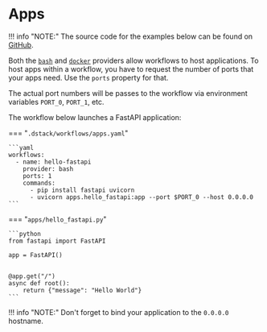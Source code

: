 # Apps

!!! info "NOTE:"
    The source code for the examples below can be found on [GitHub](https://github.com/dstackai/dstack-examples).

Both the [`bash`](../reference/providers/index.md#bash) and [`docker`](../reference/providers/index.md#docker) providers 
allow workflows to host applications. To host apps within a workflow, you have to request the number of ports that your apps need. 
Use the `ports` property for that.

The actual port numbers will be passes to the workflow via environment variables `PORT_0`, `PORT_1`, etc.

The workflow below launches a FastAPI application:

=== "`.dstack/workflows/apps.yaml`"

    ```yaml
    workflows:
      - name: hello-fastapi
        provider: bash
        ports: 1
        commands:
          - pip install fastapi uvicorn
          - uvicorn apps.hello_fastapi:app --port $PORT_0 --host 0.0.0.0
    ```

=== "`apps/hello_fastapi.py`"

    ```python
    from fastapi import FastAPI

    app = FastAPI()
    
    
    @app.get("/")
    async def root():
        return {"message": "Hello World"}
    ```

!!! info "NOTE:" 
    Don't forget to bind your application to the `0.0.0.0` hostname.